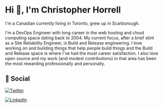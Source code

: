 # Hi :wave:, I'm Christopher Horrell

I'm a Canadian currently living in Toronto, grew up in Scarborough.

I'm a DevOps Engineer with long career in the web hosting and cloud computing space dating back to 2004. My current focus, after a brief stint as a Site Reliability Engineer, is Build and Release engineering. I love working on and building things that help people build things and the Build and Release space is where I've had the most career satisfaction. I also love open source and my work (and modest contributions) in that area has been the most rewarding professionally and personally.

## :loudspeaker: Social

[![Twitter](https://img.shields.io/badge/Twitter-blue?style=for-the-badge&logo=twitter&logoColor=white)](https://twitter.com/chorrell)

[![LinkedIn](https://img.shields.io/badge/LinkedIn-blue?logo=linkedin&logoColor=white&style=for-the-badge)](https://www.linkedin.com/in/christopherhorrell/)
